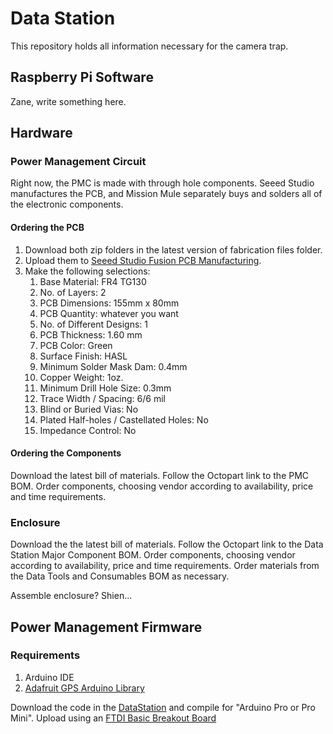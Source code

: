 # Data Station

This repository holds all information necessary for the camera trap.

## Raspberry Pi Software
Zane, write something here.

## Hardware
### Power Management Circuit
Right now, the PMC is made with through hole components. Seeed Studio manufactures the PCB, and Mission Mule separately buys and solders all of the electronic components.

#### Ordering the PCB
1. Download both zip folders in the latest version of fabrication files folder.
2. Upload them to [Seeed Studio Fusion PCB Manufacturing](https://www.seeedstudio.com/fusion_pcb.html).
3. Make the following selections:
    1. Base Material: FR4 TG130
    2. No. of Layers: 2
    3. PCB Dimensions: 155mm x 80mm
    4. PCB Quantity: whatever you want
    5. No. of Different Designs: 1
    6. PCB Thickness: 1.60 mm
    7. PCB Color: Green
    8. Surface Finish: HASL
    9. Minimum Solder Mask Dam: 0.4mm
    10. Copper Weight: 1oz.
    11. Minimum Drill Hole Size: 0.3mm
    12. Trace Width / Spacing: 6/6 mil
    13. Blind or Buried Vias: No
    14. Plated Half-holes / Castellated Holes: No
    15. Impedance Control: No

#### Ordering the Components
Download the latest bill of materials. Follow the Octopart link to the PMC BOM. Order components, choosing vendor according to availability, price and time requirements.

### Enclosure
Download the the latest bill of materials.  Follow the Octopart link to the Data Station Major Component BOM. Order components, choosing vendor according to availability, price and time requirements. Order materials from the Data Tools and Consumables BOM as necessary.

Assemble enclosure? Shien...

## Power Management Firmware
### Requirements
1. Arduino IDE
2. [Adafruit GPS Arduino Library](https://github.com/adafruit/Adafruit_GPS)

Download the code in the [DataStation](https://github.com/missionmule/data-station/tree/master/DataStation) and compile for "Arduino Pro or Pro Mini". Upload  using an [FTDI Basic Breakout Board](https://www.sparkfun.com/products/9716)
